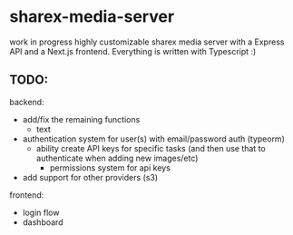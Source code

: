 # sharex-media-server

work in progress highly customizable sharex media server with a Express API and a Next.js frontend. Everything is written with Typescript :)

## TODO:

backend:

-   add/fix the remaining functions
    -   text
-   authentication system for user(s) with email/password auth (typeorm)
    -   ability create API keys for specific tasks (and then use that to authenticate when adding new images/etc)
        -   permissions system for api keys
-   add support for other providers (s3)

frontend:

-   login flow
-   dashboard

